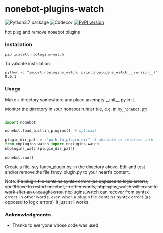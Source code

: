 # nonebot-plugins-watch
![Python3.7 package](https://github.com/ffreemt/nonebot-plugins-watch/workflows/Python3.7%20package/badge.svg) ![Codecov](https://github.com/ffreemt/nonebot-plugins-watch/workflows/Codecov/badge.svg) [![PyPI version](https://badge.fury.io/py/nbplugins-watch.svg)](https://badge.fury.io/py/nbplugins-watch)

hot plug and remove nonebot plugins

### Installation

```pip install nbplugins-watch```

To validate installation
```
python -c "import nbplugins_watch; print(nbplugins_watch.__version__)"
0.0.1
```

### Usage
Make a directory somewhere and place an empty \_\_init\_\_.py in it.

Monitor the directory in your nonebot runner file, e.g. in  `my_nonebot.py`:
```python

import nonebot

nonebot.load_builtin_plugins()  # optional

plugin_dir_path = r"path_to_plugin_dir"  # absolute or relative path
from nbplugins_watch import nbplugins_watch
nbplugins_watch(plugin_dir_path)

nonebot.run()

```
Create a file, say fancy_plugin.py, in the directory above. Edit and test and/or remove the file fancy_plugin.py to your heart's content.

Note: <s>if a plugin file contains syntax errors (as opposed to logic errors), you'll have to restart nonebot, in other words, nbplugins_watch will cease to work after an uncaught error.</s> nbplugins_watch can recover from syntax errors, in other words, even when a plugin file contains syntax errors (as opposed to logic errors), it just still works.

### Acknowledgments

* Thanks to everyone whose code was used

